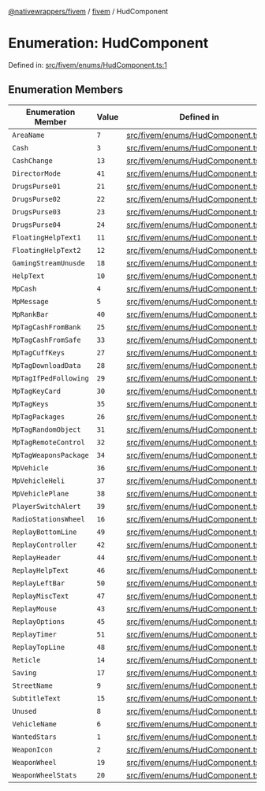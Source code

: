 [@nativewrappers/fivem](../../README.md) / [fivem](../README.md) / HudComponent

# Enumeration: HudComponent

Defined in: [src/fivem/enums/HudComponent.ts:1](https://github.com/nativewrappers/nativewrappers/blob/b3515708998f90e7d7096e3fffccb36c69d6b942/src/fivem/enums/HudComponent.ts#L1)

## Enumeration Members

| Enumeration Member | Value | Defined in |
| ------ | ------ | ------ |
| <a id="areaname"></a> `AreaName` | `7` | [src/fivem/enums/HudComponent.ts:8](https://github.com/nativewrappers/nativewrappers/blob/b3515708998f90e7d7096e3fffccb36c69d6b942/src/fivem/enums/HudComponent.ts#L8) |
| <a id="cash"></a> `Cash` | `3` | [src/fivem/enums/HudComponent.ts:4](https://github.com/nativewrappers/nativewrappers/blob/b3515708998f90e7d7096e3fffccb36c69d6b942/src/fivem/enums/HudComponent.ts#L4) |
| <a id="cashchange"></a> `CashChange` | `13` | [src/fivem/enums/HudComponent.ts:14](https://github.com/nativewrappers/nativewrappers/blob/b3515708998f90e7d7096e3fffccb36c69d6b942/src/fivem/enums/HudComponent.ts#L14) |
| <a id="directormode"></a> `DirectorMode` | `41` | [src/fivem/enums/HudComponent.ts:42](https://github.com/nativewrappers/nativewrappers/blob/b3515708998f90e7d7096e3fffccb36c69d6b942/src/fivem/enums/HudComponent.ts#L42) |
| <a id="drugspurse01"></a> `DrugsPurse01` | `21` | [src/fivem/enums/HudComponent.ts:22](https://github.com/nativewrappers/nativewrappers/blob/b3515708998f90e7d7096e3fffccb36c69d6b942/src/fivem/enums/HudComponent.ts#L22) |
| <a id="drugspurse02"></a> `DrugsPurse02` | `22` | [src/fivem/enums/HudComponent.ts:23](https://github.com/nativewrappers/nativewrappers/blob/b3515708998f90e7d7096e3fffccb36c69d6b942/src/fivem/enums/HudComponent.ts#L23) |
| <a id="drugspurse03"></a> `DrugsPurse03` | `23` | [src/fivem/enums/HudComponent.ts:24](https://github.com/nativewrappers/nativewrappers/blob/b3515708998f90e7d7096e3fffccb36c69d6b942/src/fivem/enums/HudComponent.ts#L24) |
| <a id="drugspurse04"></a> `DrugsPurse04` | `24` | [src/fivem/enums/HudComponent.ts:25](https://github.com/nativewrappers/nativewrappers/blob/b3515708998f90e7d7096e3fffccb36c69d6b942/src/fivem/enums/HudComponent.ts#L25) |
| <a id="floatinghelptext1"></a> `FloatingHelpText1` | `11` | [src/fivem/enums/HudComponent.ts:12](https://github.com/nativewrappers/nativewrappers/blob/b3515708998f90e7d7096e3fffccb36c69d6b942/src/fivem/enums/HudComponent.ts#L12) |
| <a id="floatinghelptext2"></a> `FloatingHelpText2` | `12` | [src/fivem/enums/HudComponent.ts:13](https://github.com/nativewrappers/nativewrappers/blob/b3515708998f90e7d7096e3fffccb36c69d6b942/src/fivem/enums/HudComponent.ts#L13) |
| <a id="gamingstreamunusde"></a> `GamingStreamUnusde` | `18` | [src/fivem/enums/HudComponent.ts:19](https://github.com/nativewrappers/nativewrappers/blob/b3515708998f90e7d7096e3fffccb36c69d6b942/src/fivem/enums/HudComponent.ts#L19) |
| <a id="helptext"></a> `HelpText` | `10` | [src/fivem/enums/HudComponent.ts:11](https://github.com/nativewrappers/nativewrappers/blob/b3515708998f90e7d7096e3fffccb36c69d6b942/src/fivem/enums/HudComponent.ts#L11) |
| <a id="mpcash"></a> `MpCash` | `4` | [src/fivem/enums/HudComponent.ts:5](https://github.com/nativewrappers/nativewrappers/blob/b3515708998f90e7d7096e3fffccb36c69d6b942/src/fivem/enums/HudComponent.ts#L5) |
| <a id="mpmessage"></a> `MpMessage` | `5` | [src/fivem/enums/HudComponent.ts:6](https://github.com/nativewrappers/nativewrappers/blob/b3515708998f90e7d7096e3fffccb36c69d6b942/src/fivem/enums/HudComponent.ts#L6) |
| <a id="mprankbar"></a> `MpRankBar` | `40` | [src/fivem/enums/HudComponent.ts:41](https://github.com/nativewrappers/nativewrappers/blob/b3515708998f90e7d7096e3fffccb36c69d6b942/src/fivem/enums/HudComponent.ts#L41) |
| <a id="mptagcashfrombank"></a> `MpTagCashFromBank` | `25` | [src/fivem/enums/HudComponent.ts:26](https://github.com/nativewrappers/nativewrappers/blob/b3515708998f90e7d7096e3fffccb36c69d6b942/src/fivem/enums/HudComponent.ts#L26) |
| <a id="mptagcashfromsafe"></a> `MpTagCashFromSafe` | `33` | [src/fivem/enums/HudComponent.ts:34](https://github.com/nativewrappers/nativewrappers/blob/b3515708998f90e7d7096e3fffccb36c69d6b942/src/fivem/enums/HudComponent.ts#L34) |
| <a id="mptagcuffkeys"></a> `MpTagCuffKeys` | `27` | [src/fivem/enums/HudComponent.ts:28](https://github.com/nativewrappers/nativewrappers/blob/b3515708998f90e7d7096e3fffccb36c69d6b942/src/fivem/enums/HudComponent.ts#L28) |
| <a id="mptagdownloaddata"></a> `MpTagDownloadData` | `28` | [src/fivem/enums/HudComponent.ts:29](https://github.com/nativewrappers/nativewrappers/blob/b3515708998f90e7d7096e3fffccb36c69d6b942/src/fivem/enums/HudComponent.ts#L29) |
| <a id="mptagifpedfollowing"></a> `MpTagIfPedFollowing` | `29` | [src/fivem/enums/HudComponent.ts:30](https://github.com/nativewrappers/nativewrappers/blob/b3515708998f90e7d7096e3fffccb36c69d6b942/src/fivem/enums/HudComponent.ts#L30) |
| <a id="mptagkeycard"></a> `MpTagKeyCard` | `30` | [src/fivem/enums/HudComponent.ts:31](https://github.com/nativewrappers/nativewrappers/blob/b3515708998f90e7d7096e3fffccb36c69d6b942/src/fivem/enums/HudComponent.ts#L31) |
| <a id="mptagkeys"></a> `MpTagKeys` | `35` | [src/fivem/enums/HudComponent.ts:36](https://github.com/nativewrappers/nativewrappers/blob/b3515708998f90e7d7096e3fffccb36c69d6b942/src/fivem/enums/HudComponent.ts#L36) |
| <a id="mptagpackages"></a> `MpTagPackages` | `26` | [src/fivem/enums/HudComponent.ts:27](https://github.com/nativewrappers/nativewrappers/blob/b3515708998f90e7d7096e3fffccb36c69d6b942/src/fivem/enums/HudComponent.ts#L27) |
| <a id="mptagrandomobject"></a> `MpTagRandomObject` | `31` | [src/fivem/enums/HudComponent.ts:32](https://github.com/nativewrappers/nativewrappers/blob/b3515708998f90e7d7096e3fffccb36c69d6b942/src/fivem/enums/HudComponent.ts#L32) |
| <a id="mptagremotecontrol"></a> `MpTagRemoteControl` | `32` | [src/fivem/enums/HudComponent.ts:33](https://github.com/nativewrappers/nativewrappers/blob/b3515708998f90e7d7096e3fffccb36c69d6b942/src/fivem/enums/HudComponent.ts#L33) |
| <a id="mptagweaponspackage"></a> `MpTagWeaponsPackage` | `34` | [src/fivem/enums/HudComponent.ts:35](https://github.com/nativewrappers/nativewrappers/blob/b3515708998f90e7d7096e3fffccb36c69d6b942/src/fivem/enums/HudComponent.ts#L35) |
| <a id="mpvehicle"></a> `MpVehicle` | `36` | [src/fivem/enums/HudComponent.ts:37](https://github.com/nativewrappers/nativewrappers/blob/b3515708998f90e7d7096e3fffccb36c69d6b942/src/fivem/enums/HudComponent.ts#L37) |
| <a id="mpvehicleheli"></a> `MpVehicleHeli` | `37` | [src/fivem/enums/HudComponent.ts:38](https://github.com/nativewrappers/nativewrappers/blob/b3515708998f90e7d7096e3fffccb36c69d6b942/src/fivem/enums/HudComponent.ts#L38) |
| <a id="mpvehicleplane"></a> `MpVehiclePlane` | `38` | [src/fivem/enums/HudComponent.ts:39](https://github.com/nativewrappers/nativewrappers/blob/b3515708998f90e7d7096e3fffccb36c69d6b942/src/fivem/enums/HudComponent.ts#L39) |
| <a id="playerswitchalert"></a> `PlayerSwitchAlert` | `39` | [src/fivem/enums/HudComponent.ts:40](https://github.com/nativewrappers/nativewrappers/blob/b3515708998f90e7d7096e3fffccb36c69d6b942/src/fivem/enums/HudComponent.ts#L40) |
| <a id="radiostationswheel"></a> `RadioStationsWheel` | `16` | [src/fivem/enums/HudComponent.ts:17](https://github.com/nativewrappers/nativewrappers/blob/b3515708998f90e7d7096e3fffccb36c69d6b942/src/fivem/enums/HudComponent.ts#L17) |
| <a id="replaybottomline"></a> `ReplayBottomLine` | `49` | [src/fivem/enums/HudComponent.ts:50](https://github.com/nativewrappers/nativewrappers/blob/b3515708998f90e7d7096e3fffccb36c69d6b942/src/fivem/enums/HudComponent.ts#L50) |
| <a id="replaycontroller"></a> `ReplayController` | `42` | [src/fivem/enums/HudComponent.ts:43](https://github.com/nativewrappers/nativewrappers/blob/b3515708998f90e7d7096e3fffccb36c69d6b942/src/fivem/enums/HudComponent.ts#L43) |
| <a id="replayheader"></a> `ReplayHeader` | `44` | [src/fivem/enums/HudComponent.ts:45](https://github.com/nativewrappers/nativewrappers/blob/b3515708998f90e7d7096e3fffccb36c69d6b942/src/fivem/enums/HudComponent.ts#L45) |
| <a id="replayhelptext"></a> `ReplayHelpText` | `46` | [src/fivem/enums/HudComponent.ts:47](https://github.com/nativewrappers/nativewrappers/blob/b3515708998f90e7d7096e3fffccb36c69d6b942/src/fivem/enums/HudComponent.ts#L47) |
| <a id="replayleftbar"></a> `ReplayLeftBar` | `50` | [src/fivem/enums/HudComponent.ts:51](https://github.com/nativewrappers/nativewrappers/blob/b3515708998f90e7d7096e3fffccb36c69d6b942/src/fivem/enums/HudComponent.ts#L51) |
| <a id="replaymisctext"></a> `ReplayMiscText` | `47` | [src/fivem/enums/HudComponent.ts:48](https://github.com/nativewrappers/nativewrappers/blob/b3515708998f90e7d7096e3fffccb36c69d6b942/src/fivem/enums/HudComponent.ts#L48) |
| <a id="replaymouse"></a> `ReplayMouse` | `43` | [src/fivem/enums/HudComponent.ts:44](https://github.com/nativewrappers/nativewrappers/blob/b3515708998f90e7d7096e3fffccb36c69d6b942/src/fivem/enums/HudComponent.ts#L44) |
| <a id="replayoptions"></a> `ReplayOptions` | `45` | [src/fivem/enums/HudComponent.ts:46](https://github.com/nativewrappers/nativewrappers/blob/b3515708998f90e7d7096e3fffccb36c69d6b942/src/fivem/enums/HudComponent.ts#L46) |
| <a id="replaytimer"></a> `ReplayTimer` | `51` | [src/fivem/enums/HudComponent.ts:52](https://github.com/nativewrappers/nativewrappers/blob/b3515708998f90e7d7096e3fffccb36c69d6b942/src/fivem/enums/HudComponent.ts#L52) |
| <a id="replaytopline"></a> `ReplayTopLine` | `48` | [src/fivem/enums/HudComponent.ts:49](https://github.com/nativewrappers/nativewrappers/blob/b3515708998f90e7d7096e3fffccb36c69d6b942/src/fivem/enums/HudComponent.ts#L49) |
| <a id="reticle"></a> `Reticle` | `14` | [src/fivem/enums/HudComponent.ts:15](https://github.com/nativewrappers/nativewrappers/blob/b3515708998f90e7d7096e3fffccb36c69d6b942/src/fivem/enums/HudComponent.ts#L15) |
| <a id="saving"></a> `Saving` | `17` | [src/fivem/enums/HudComponent.ts:18](https://github.com/nativewrappers/nativewrappers/blob/b3515708998f90e7d7096e3fffccb36c69d6b942/src/fivem/enums/HudComponent.ts#L18) |
| <a id="streetname"></a> `StreetName` | `9` | [src/fivem/enums/HudComponent.ts:10](https://github.com/nativewrappers/nativewrappers/blob/b3515708998f90e7d7096e3fffccb36c69d6b942/src/fivem/enums/HudComponent.ts#L10) |
| <a id="subtitletext"></a> `SubtitleText` | `15` | [src/fivem/enums/HudComponent.ts:16](https://github.com/nativewrappers/nativewrappers/blob/b3515708998f90e7d7096e3fffccb36c69d6b942/src/fivem/enums/HudComponent.ts#L16) |
| <a id="unused"></a> `Unused` | `8` | [src/fivem/enums/HudComponent.ts:9](https://github.com/nativewrappers/nativewrappers/blob/b3515708998f90e7d7096e3fffccb36c69d6b942/src/fivem/enums/HudComponent.ts#L9) |
| <a id="vehiclename"></a> `VehicleName` | `6` | [src/fivem/enums/HudComponent.ts:7](https://github.com/nativewrappers/nativewrappers/blob/b3515708998f90e7d7096e3fffccb36c69d6b942/src/fivem/enums/HudComponent.ts#L7) |
| <a id="wantedstars"></a> `WantedStars` | `1` | [src/fivem/enums/HudComponent.ts:2](https://github.com/nativewrappers/nativewrappers/blob/b3515708998f90e7d7096e3fffccb36c69d6b942/src/fivem/enums/HudComponent.ts#L2) |
| <a id="weaponicon"></a> `WeaponIcon` | `2` | [src/fivem/enums/HudComponent.ts:3](https://github.com/nativewrappers/nativewrappers/blob/b3515708998f90e7d7096e3fffccb36c69d6b942/src/fivem/enums/HudComponent.ts#L3) |
| <a id="weaponwheel"></a> `WeaponWheel` | `19` | [src/fivem/enums/HudComponent.ts:20](https://github.com/nativewrappers/nativewrappers/blob/b3515708998f90e7d7096e3fffccb36c69d6b942/src/fivem/enums/HudComponent.ts#L20) |
| <a id="weaponwheelstats"></a> `WeaponWheelStats` | `20` | [src/fivem/enums/HudComponent.ts:21](https://github.com/nativewrappers/nativewrappers/blob/b3515708998f90e7d7096e3fffccb36c69d6b942/src/fivem/enums/HudComponent.ts#L21) |
